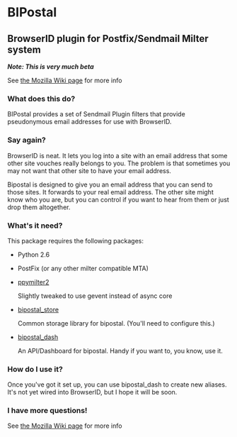BIPostal
==

BrowserID plugin for Postfix/Sendmail Milter system
--

***Note: This is very much beta***

See <a href="https://wiki.mozilla.org/Services/Notifications/Bipostal">the Mozilla Wiki page</a> for more info

### What does this do?

BIPostal provides a set of Sendmail Plugin filters that provide pseudonymous email addresses for use with BrowserID.

### Say again?

BrowserID is neat. It lets you log into a site with an email address that 
some other site vouches really belongs to you. The problem is that 
sometimes you may not want that other site to have your email address. 

Bipostal is designed to give you an email address that you can send to those
sites. It forwards to your real email address. The other site might know who
you are, but you can control if you want to hear from them or just drop them
altogether. 

### What's it need?

This package requires the following packages:
* Python 2.6
* PostFix (or any other milter compatible MTA)
* <a href="https://github.com/jrconlin/ppymilter2">ppymilter2</a>

    Slightly tweaked to use gevent instead of async core

* <a href="https://github.com/jrconlin/bipostal_store">bipostal_store</a>

    Common storage library for bipostal. (You'll need to configure this.)

* <a href="https://github.com/jrconlin/bipostal_dash">bipostal_dash</a>

    An API/Dashboard for bipostal. Handy if you want to, you know, use it.

### How do I use it?

Once you've got it set up, you can use bipostal\_dash to create new aliases.
It's not yet wired into BrowserID, but I hope it will be soon.

### I have more questions!

See <a href="https://wiki.mozilla.org/Services/Notifications/Bipostal">the Mozilla Wiki page</a> for more info

